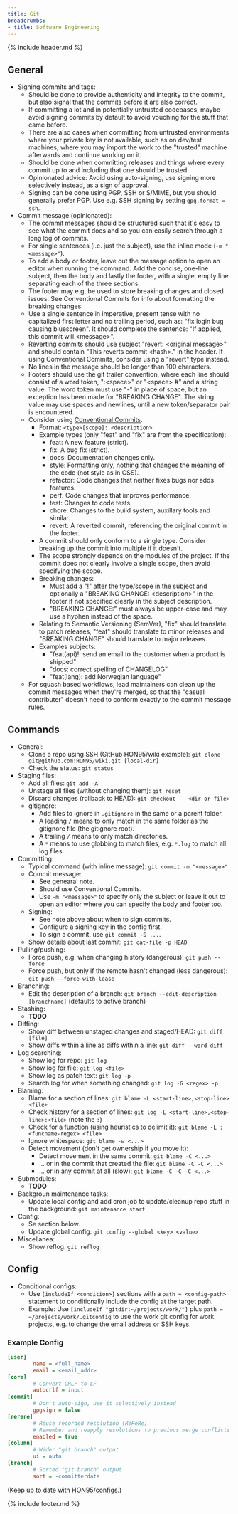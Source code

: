 ```yaml
---
title: Git
breadcrumbs:
- title: Software Engineering
---
```

{% include header.md %}

## General

- Signing commits and tags:
    - Should be done to provide authenticity and integrity to the commit, but also signal that the commits before it are also correct.
    - If committing a lot and in potentially untrusted codebases, maybe avoid signing commits by default to avoid vouching for the stuff that came before.
    - There are also cases when committing from untrusted environments where your private key is not available, such as on dev/test machines, where you may import the work to the "trusted" machine afterwards and continue working on it.
    - Should be done when committing releases and things where every commit up to and including that one should be trusted.
    - Opinionated advice: Avoid using auto-signing, use signing more selectively instead, as a sign of approval.
    - Signing can be done using PGP, SSH or S/MIME, but you should generally prefer PGP. Use e.g. SSH signing by setting `gpg.format = ssh`.
- Commit message (opinionated):
    - The commit messages should be structured such that it's easy to see what the commit does and so you can easily search through a long log of commits.
    - For single sentences (i.e. just the subject), use the inline mode (`-m "<message>"`).
    - To add a body or footer, leave out the message option to open an editor when running the command. Add the concise, one-line subject, then the body and lastly the footer, with a single, empty line separating each of the three sections.
    - The footer may e.g. be used to store breaking changes and closed issues. See Conventional Commits for info about formatting the breaking changes.
    - Use a single sentence in imperative, present tense with no capitalized first letter and no trailing period, such as: "fix login bug causing bluescreen". It should complete the sentence: "If applied, this commit will \<message\>".
    - Reverting commits should use subject "revert: \<original message\>" and should contain "This reverts commit \<hash\>." in the header. If using Conventional Commits, consider using a "revert" type instead.
    - No lines in the message should be longer than 100 characters.
    - Footers should use the git trailer convention, where each line should consist of a word token, ":\<space\>" or "\<space\> #" and a string value. The word token must use "-" in place of space, but an exception has been made for "BREAKING CHANGE". The string value may use spaces and newlines, until a new token/separator pair is encountered.
    - Consider using [Conventional Commits](https://www.conventionalcommits.org/).
        - Format: `<type>[scope]: <description>`
        - Example types (only "feat" and "fix" are from the specification):
            - feat: A new feature (strict).
            - fix: A bug fix (strict).
            - docs: Documentation changes only.
            - style: Formatting only, nothing that changes the meaning of the code (not style as in CSS).
            - refactor: Code changes that neither fixes bugs nor adds features.
            - perf: Code changes that improves performance.
            - test: Changes to code tests.
            - chore: Changes to the build system, auxillary tools and similar.
            - revert: A reverted commit, referencing the original commit in the footer.
        - A commit should only conform to a single type. Consider breaking up the commit into multiple if it doesn't.
        - The scope strongly depends on the modules of the project. If the commit does not clearly involve a single scope, then avoid specifying the scope.
        - Breaking changes:
            - Must add a "!" after the type/scope in the subject and optionally a "BREAKING CHANGE: \<description\>" in the footer if not specified clearly in the subject description.
            - "BREAKING CHANGE:" must always be upper-case and may use a hyphen instead of the space.
        - Relating to Semantic Versioning (SemVer), "fix" should translate to patch releases, "feat" should translate to minor releases and "BREAKING CHANGE" should translate to major releases.
        - Examples subjects:
            - "feat(api)!: send an email to the customer when a product is shipped"
            - "docs: correct spelling of CHANGELOG"
            - "feat(lang): add Norwegian language"
    - For squash based workflows, lead maintainers can clean up the commit messages when they're merged, so that the "casual contributer" doesn't need to conform exactly to the commit message rules.

## Commands

- General:
    - Clone a repo using SSH (GitHub HON95/wiki example): `git clone git@github.com:HON95/wiki.git [local-dir]`
    - Check the status: `git status`
- Staging files:
    - Add all files: `git add -A`
    - Unstage all files (without changing them): `git reset`
    - Discard changes (rollback to HEAD): `git checkout -- <dir or file>`
    - gitignore:
        - Add files to ignore in `.gitignore` in the same or a parent folder.
        - A leading `/` means to only match in the same folder as the gitignore file (the gitignore root).
        - A trailing `/` means to only match directories.
        - A `*` means to use globbing to match files, e.g. `*.log` to match all log files.
- Committing:
    - Typical command (with inline message): `git commit -m "<message>"`
    - Commit message:
        - See genearal note.
        - Should use Conventional Commits.
        - Use `-m "<message>"` to specify only the subject or leave it out to open an editor where you can specify the body and footer too.
    - Signing:
        - See note above about when to sign commits.
        - Configure a signing key in the config first.
        - To sign a commit, use `git commit -S ...`.
    - Show details about last commit: `git cat-file -p HEAD`
- Pulling/pushing:
    - Force push, e.g. when changing history (dangerous): `git push --force`
    - Force push, but only if the remote hasn't changed (less dangerous): `git push --force-with-lease`
- Branching:
    - Edit the description of a branch: `git branch --edit-description [branchname]` (defaults to active branch)
- Stashing:
    - **TODO**
- Diffing:
    - Show diff between unstaged changes and staged/HEAD: `git diff [file]`
    - Show diffs within a line as diffs within a line: `git diff --word-diff`
- Log searching:
    - Show log for repo: `git log`
    - Show log for file: `git log <file>`
    - Show log as patch text: `git log -p`
    - Search log for when something changed: `git log -G <regex> -p`
- Blaming:
    - Blame for a section of lines: `git blame -L <start-line>,<stop-line> <file>`
    - Check history for a section of lines: `git log -L <start-line>,<stop-line>:<file>` (note the `:`)
    - Check for a function (using heuristics to delimit it): `git blame -L :<funcname-regex> <file>`
    - Ignore whitespace: `git blame -w <...>`
    - Detect movement (don't get ownership if you move it):
        - Detect movement in the same commit: `git blame -C <...>`
        - ... or in the commit that created the file: `git blame -C -C <...>`
        - ... or in any commit at all (slow): `git blame -C -C -C <...>`
- Submodules:
    - **TODO**
- Backgroun maintenance tasks:
    - Update local config and add cron job to update/cleanup repo stuff in the background: `git maintenance start`
- Config:
    - Se section below.
    - Update global config: `git config --global <key> <value>`
- Miscellanea:
    - Show reflog: `git reflog`

## Config

- Conditional configs:
    - Use `[includeIf <condition>]` sections with a `path = <config-path>` statement to conditionally include the config at the target path.
    - Example: Use `[includeIf "gitdir:~/projects/work/"]` plus `path = ~/projects/work/.gitconfig` to use the work git config for work projects, e.g. to change the email address or SSH keys.

### Example Config

```ini
[user]
        name = <full_name>
        email = <email_addr>
[core]
        # Convert CRLF to LF
        autocrlf = input
[commit]
        # Don't auto-sign, use it selectively instead
        gpgsign = false
[rerere]
        # Reuse recorded resolution (ReReRe)
        # Remember and reapply resolutions to previous merge conflicts and stuff
        enabled = true
[column]
        # Wider "git branch" output
        ui = auto
[branch]
        # Sorted "git branch" output
        sort = -committerdate
```

(Keep up to date with [HON95/configs](https://github.com/HON95/configs/blob/master/git/config).)

{% include footer.md %}
